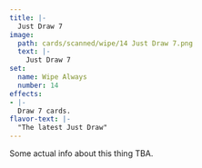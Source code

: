 ```yaml
---
title: |-
  Just Draw 7
image: 
  path: cards/scanned/wipe/14 Just Draw 7.png
  text: |-
    Just Draw 7
set:
  name: Wipe Always
  number: 14
effects: 
- |-
  Draw 7 cards.
flavor-text: |-
  "The latest Just Draw"
---
```

Some actual info about this thing TBA.
